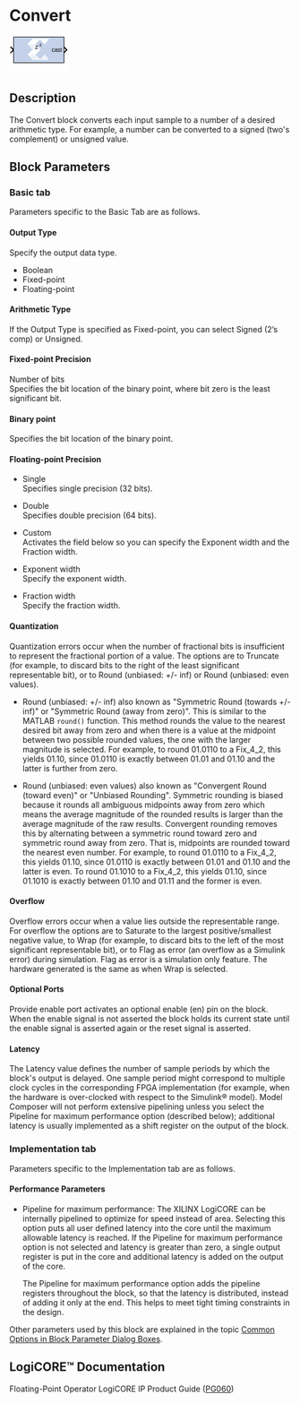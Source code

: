 # Convert

![](./Images/block.png)

## Description

The Convert block converts each input sample to a number of a
desired arithmetic type. For example, a number can be converted to a
signed (two's complement) or unsigned value.

## Block Parameters

### Basic tab  
Parameters specific to the Basic Tab are as follows.

#### Output Type  
Specify the output data type.

- Boolean
- Fixed-point
- Floating-point

#### Arithmetic Type  
If the Output Type is specified as Fixed-point, you can select Signed
(2’s comp) or Unsigned.

#### Fixed-point Precision  
Number of bits  
Specifies the bit location of the binary point, where bit zero is the
least significant bit.

#### Binary point  
Specifies the bit location of the binary point.

#### Floating-point Precision  
- Single  
Specifies single precision (32 bits).

- Double  
Specifies double precision (64 bits).

- Custom  
Activates the field below so you can specify the Exponent width and the
Fraction width.

- Exponent width  
Specify the exponent width.

- Fraction width  
Specify the fraction width.

#### Quantization  
Quantization errors occur when the number of fractional bits is
insufficient to represent the fractional portion of a value. The options
are to Truncate (for example, to discard bits to the right of the least
significant representable bit), or to Round (unbiased: +/- inf) or Round
(unbiased: even values).

- Round (unbiased: +/- inf) also known as "Symmetric Round (towards +/-
inf)" or "Symmetric Round (away from zero)". This is similar to the
MATLAB `round()` function. This method rounds the value to the nearest
desired bit away from zero and when there is a value at the midpoint
between two possible rounded values, the one with the larger magnitude
is selected. For example, to round 01.0110 to a Fix_4_2, this yields
01.10, since 01.0110 is exactly between 01.01 and 01.10 and the latter
is further from zero.

- Round (unbiased: even values) also known as "Convergent Round (toward
even)" or "Unbiased Rounding". Symmetric rounding is biased because it
rounds all ambiguous midpoints away from zero which means the average
magnitude of the rounded results is larger than the average magnitude of
the raw results. Convergent rounding removes this by alternating between
a symmetric round toward zero and symmetric round away from zero. That
is, midpoints are rounded toward the nearest even number. For example,
to round 01.0110 to a Fix_4_2, this yields 01.10, since 01.0110 is
exactly between 01.01 and 01.10 and the latter is even. To round 01.1010
to a Fix_4_2, this yields 01.10, since 01.1010 is exactly between 01.10
and 01.11 and the former is even.

#### Overflow  
Overflow errors occur when a value lies outside the representable range.
For overflow the options are to Saturate to the largest
positive/smallest negative value, to Wrap (for example, to discard bits
to the left of the most significant representable bit), or to Flag as
error (an overflow as a Simulink error) during simulation. Flag as error
is a simulation only feature. The hardware generated is the same as when
Wrap is selected.

#### Optional Ports  
Provide enable port activates an optional enable (en) pin on the block.
When the enable signal is not asserted the block holds its current state
until the enable signal is asserted again or the reset signal is
asserted.

#### Latency  
The Latency value defines the number of sample periods by which the
block's output is delayed. One sample period might correspond to
multiple clock cycles in the corresponding FPGA implementation (for
example, when the hardware is over-clocked with respect to the Simulink®
model). Model Composer will not perform extensive pipelining unless you
select the Pipeline for maximum performance option (described below);
additional latency is usually implemented as a shift register on the
output of the block.

### Implementation tab  
Parameters specific to the Implementation tab are as follows.

#### Performance Parameters  
- Pipeline for maximum performance: The XILINX LogiCORE can be internally
pipelined to optimize for speed instead of area. Selecting this option
puts all user defined latency into the core until the maximum allowable
latency is reached. If the Pipeline for maximum performance option is
not selected and latency is greater than zero, a single output register
is put in the core and additional latency is added on the output of the
core.

    The Pipeline for maximum performance option adds the pipeline registers
throughout the block, so that the latency is distributed, instead of
adding it only at the end. This helps to meet tight timing constraints
in the design.

Other parameters used by this block are explained in the topic [Common
Options in Block Parameter Dialog
Boxes](common-options-in-block-parameter-dialog-boxes-aa1032308.html).

## LogiCORE™ Documentation

Floating-Point Operator LogiCORE IP Product Guide
([PG060](https://www.xilinx.com/cgi-bin/docs/ipdoc?c=floating_point;v=latest;d=pg060-floating-point.pdf))
